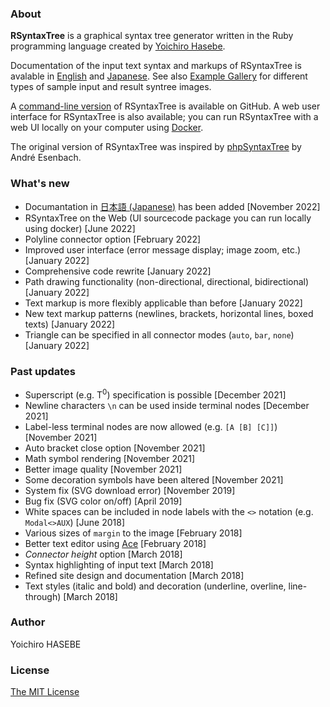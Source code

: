 <div class='anchor' id='about'></div>

### About

**RSyntaxTree** is a graphical syntax tree generator written in the Ruby programming language created by <a href="mailto:yohasebe@gmail.com">Yoichiro Hasebe</a>.

Documentation of the input text syntax and markups of RSyntaxTree is avalable in [English](https://yohasebe.github.io/rsyntaxtree/documentation) and [Japanese](https://yohasebe.github.io/rsyntaxtree/documentation_ja). See also [Example Gallery](https://yohasebe.github.io/rsyntaxtree/examples) for different types of sample input and result syntree images.

A [command-line version](http://github.com/yohasebe/rsyntaxtree) of RSyntaxTree is available on GitHub. A web user interface for RSyntaxTree is also available; you can run RSyntaxTree with a web UI locally on your computer using [Docker](https://www.docker.com/products/docker-desktop/).

The original version of RSyntaxTree was inspired by [phpSyntaxTree](http://ironcreek.net/phpsyntaxtree/) by André Esenbach.

### What's new

* Documantation in [日本語 (Japanese)](https://yohasebe.github.io/rsyntaxtree/documentation_ja) has been added [November 2022]
* RSyntaxTree on the Web (UI sourcecode package you can run locally using docker) [June 2022]
* Polyline connector option [February 2022]
* Improved user interface (error message display; image zoom, etc.) [January 2022]
* Comprehensive code rewrite [January 2022]
* Path drawing functionality (non-directional, directional, bidirectional) [January 2022]
* Text markup is more flexibly applicable than before [January 2022]
* New text markup patterns (newlines, brackets, horizontal lines, boxed texts) [January 2022]
* Triangle can be specified in all connector modes (`auto`, `bar`, `none`) [January 2022]

### Past updates

* Superscript (e.g. T<sup>0</sup>) specification is possible [December 2021]
* Newline characters `\n` can be used inside terminal nodes [December 2021]
* Label-less terminal nodes are now allowed (e.g. `[A [B] [C]]`) [November 2021]
* Auto bracket close option [November 2021]
* Math symbol rendering [November 2021]
* Better image quality [November 2021]
* Some decoration symbols have been altered [November 2021]
* System fix (SVG download error) [November 2019]
* Bug fix (SVG color on/off) [April 2019]
* White spaces can be included in node labels with the `<>` notation (e.g. `Modal<>AUX`) [June 2018]
* Various sizes of `margin` to the image [February 2018]
* Better text editor using <a href='https://ace.c9.io/'>Ace</a> [February 2018]
* <em>Connector height</em> option [March 2018]
* Syntax highlighting of input text [March 2018]
* Refined site design and documentation [March 2018]
* Text styles (italic and bold) and decoration (underline, overline, line-through) [March 2018]

### Author

Yoichiro HASEBE &nbsp;&nbsp;
<a href='mailto:yohasebe@gmail.com'><i class="fa fa-envelope" aria-hidden="true"></a></i>&nbsp;&nbsp;
<a href='https://twitter.com/yohasebe'><i class="fab fa-twitter" aria-hidden="true"></a></i>&nbsp;&nbsp;
<a href='https://github.com/yohasebe'><i class="fab fa-github" aria-hidden="true"></a></i>

### License

[The MIT License](http://www.opensource.org/licenses/mit-license.php)
